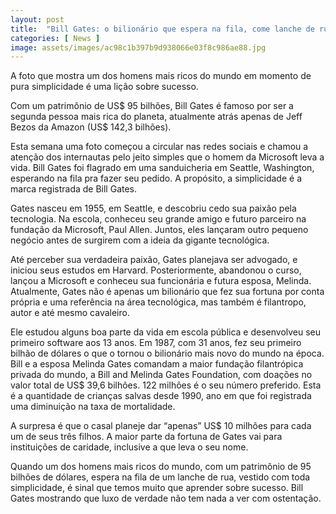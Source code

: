 ```yaml
---
layout: post
title:  "Bill Gates: o bilionário que espera na fila, come lanche de rua e veste roupa simples"
categories: [ News ]
image: assets/images/ac98c1b397b9d938066e03f8c986ae88.jpg
---
```


A foto que mostra um dos homens mais ricos do mundo em momento de pura simplicidade é uma lição sobre sucesso.

Com um patrimônio de US$ 95 bilhões, Bill Gates é famoso por ser a segunda pessoa mais rica do planeta, atualmente atrás apenas de Jeff Bezos da Amazon (US$ 142,3 bilhões).

Esta semana uma foto começou a circular nas redes sociais e chamou a atenção dos internautas pelo jeito simples que o homem da Microsoft leva a vida. Bill Gates foi flagrado em uma sanduicheria em Seattle, Washington, esperando na fila pra fazer seu pedido. A propósito, a simplicidade é a marca registrada de Bill Gates.

Gates nasceu em 1955, em Seattle, e descobriu cedo sua paixão pela tecnologia. Na escola, conheceu seu grande amigo e futuro parceiro na fundação da Microsoft, Paul Allen. Juntos, eles lançaram outro pequeno negócio antes de surgirem com a ideia da gigante tecnológica.

Até perceber sua verdadeira paixão, Gates planejava ser advogado, e iniciou seus estudos em Harvard. Posteriormente, abandonou o curso, lançou a Microsoft e conheceu sua funcionária e futura esposa, Melinda. Atualmente, Gates não é apenas um bilionário que fez sua fortuna por conta própria e uma referência na área tecnológica, mas também é filantropo, autor e até mesmo cavaleiro.

Ele estudou alguns boa parte da vida em escola pública e desenvolveu seu primeiro software aos 13 anos. Em 1987, com 31 anos, fez seu primeiro bilhão de dólares o que o tornou o bilionário mais novo do mundo na época. Bill e a esposa Melinda Gates comandam a maior fundação filantrópica privada do mundo, a Bill and Melinda Gates Foundation, com doações no valor total de US$ 39,6 bilhões. 122 milhões é o seu número preferido. Esta é a quantidade de crianças salvas desde 1990, ano em que foi registrada uma diminuição na taxa de mortalidade.

A surpresa é que o casal planeje dar “apenas” US$ 10 milhões para cada um de seus três filhos. A maior parte da fortuna de Gates vai para instituições de caridade, inclusive a que leva o seu nome.

‪Quando um dos homens mais ricos do mundo, com um patrimônio de 95 bilhões de dólares, espera na fila de um lanche de rua, vestido com toda simplicidade, é sinal que temos muito que aprender sobre sucesso. Bill Gates mostrando que luxo de verdade não tem nada a ver com ostentação.


